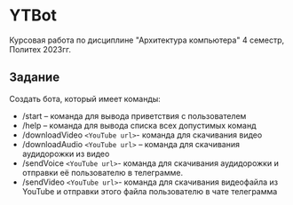 # YTBot
Курсовая работа по дисциплине "Архитектура компьютера" 4 семестр, Политех 2023гг.
## Задание
Создать бота, который имеет команды:
* /start – команда для вывода приветствия с пользователем
* /help – команда для вывода списка всех допустимых команд
* /downloadVideo ```<YouTube url>```- команда для скачивания видео
* /downloadAudio ```<YouTube url>``` – команда для скачивания аудидорожки из видео
* /sendVoice ```<YouTube url>```- команда для скачивания аудидорожки и отправки её пользователю в телеграмме.
* /sendVideo ```<YouTube url>```- команда для скачивания видеофайла из YouTube и отправки этого файла пользователю в чате телеграмма
